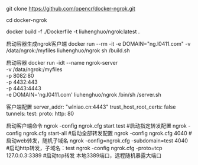 git clone https://github.com/opencr/docker-ngrok.git

cd docker-ngrok

docker build -f ./Dockerfile -t liuhenghuo/ngrok:latest .

启动容器生成ngrok客户端
docker run --rm -it -e DOMAIN="ng.l0411.com" -v /data/ngrok:/myfiles liuhenghuo/ngrok sh /build.sh

启动容器
docker run -idt --name ngrok-server \
-v /data/ngrok:/myfiles \
-p 8082:80 \
-p 4432:443 \
-p 4443:4443 \
-e DOMAIN='ng.l0411.com' liuhenghuo/ngrok /bin/sh /server.sh

客户端配置
server_addr: "wlniao.cn:4443"
trust_host_root_certs: false
tunnels:
  test:
    proto:
      http: 80

启动客户端命令
ngrok -config ngrok.cfg start test            #启动指定转发配置
ngrok -config ngrok.cfg start-all             #启动全部转发配置
ngrok -config ngrok.cfg 4040                  #启动web转发，随机子域名
ngrok -config=ngrok.cfg -subdomain=test 4040  #启动http转发，子域名：test
ngrok -config ngrok.cfg -proto=tcp 127.0.0.3:3389   #启动tcp转发 本地3389端口，远程随机暴露大端口
